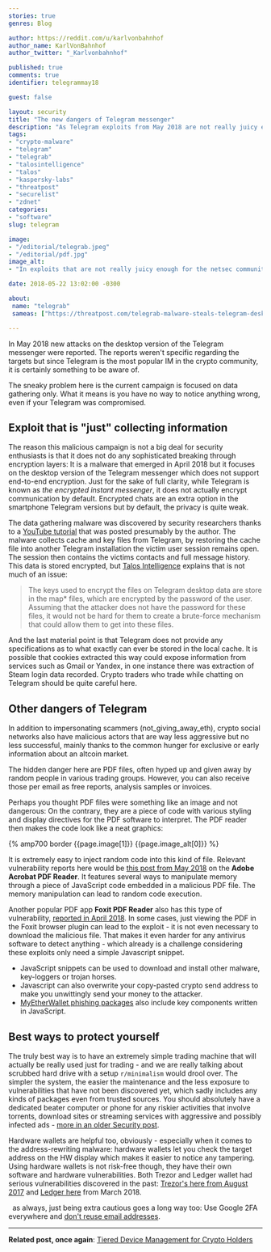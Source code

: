 ```yaml
---
stories: true
genres: Blog

author: https://reddit.com/u/karlvonbahnhof
author_name: KarlVonBahnhof
author_twitter: "_Karlvonbahnhof"

published: true
comments: true
identifier: telegrammay18

guest: false

layout: security
title: "The new dangers of Telegram messenger"
description: "As Telegram exploits from May 2018 are not really juicy enough for the netsec community, malicious campaigns are passing quietly under the radar."
tags:
- "crypto-malware"
- "telegram"
- "telegrab"
- "talosintelligence"
- "talos"
- "kaspersky-labs"
- "threatpost"
- "securelist"
- "zdnet"
categories:
- "software"
slug: telegram

image:
- "/editorial/telegrab.jpeg"
- "/editorial/pdf.jpg"
image_alt:
- "In exploits that are not really juicy enough for the netsec community, malicious Telegram campaigns are passing more or less under the radar. Grizzly image via Pexels."

date: 2018-05-22 13:02:00 -0300

about:
 name: "telegrab"
 sameas: ["https://threatpost.com/telegrab-malware-steals-telegram-desktop-messaging-sessions-steam-credentials/132079/", "https://blog.talosintelligence.com/2018/05/telegrab.html", "https://www.zdnet.com/article/telegrab-malware-hijacks-telegram-chat-sessions/"]

---
```


In May 2018 new attacks on the desktop version of the Telegram messenger were reported. The reports weren't specific regarding the targets but since Telegram is the most popular IM in the crypto community, it is certainly something to be aware of.

The sneaky problem here is the current campaign is focused on data gathering only. What it means is you have no way to notice anything wrong, even if your Telegram was compromised.  

## Exploit that is "just" collecting information

The reason this malicious campaign is not a big deal for security enthusiasts is that it does not do any sophisticated breaking through encryption layers: It is a malware that emerged in April 2018 but it focuses on the desktop version of the Telegram messenger which does not support end-to-end encryption. Just for the sake of full clarity, while Telegram is known as *the encrypted instant messenger*, it does not actually encrypt communication by default. Encrypted chats are an extra option in the smartphone Telegram versions but by default, the privacy is quite weak.

The data gathering malware was discovered by security researchers thanks to a [YouTube tutorial](https://youtu.be/fdwNm33-YJk) that was posted presumably by the author. The malware collects cache and key files from Telegram, by restoring the cache file into another Telegram installation the victim user session remains open. The session then contains the victims contacts and full message history. This data is stored encrypted, but [Talos Intelligence](https://blog.talosintelligence.com/2018/05/telegrab.html) explains that is not much of an issue:

> The keys used to encrypt the files on Telegram desktop data are store in the map* files, which are encrypted by the password of the user. Assuming that the attacker does not have the password for these files, it would not be hard for them to create a brute-force mechanism that could allow them to get into these files.

And the last material point is that Telegram does not provide any specifications as to what exactly can ever be stored in the local cache. It is possible that cookies extracted this way could expose information from services such as Gmail or Yandex, in one instance there was extraction of Steam login data recorded. Crypto traders who trade while chatting on Telegram should be quite careful here.

## Other dangers of Telegram

In addition to impersonating scammers (not_giving_away_eth), crypto social networks also have malicious actors that are way less aggressive but no less successful, mainly thanks to the common hunger for exclusive or early information about an altcoin market.  

The hidden danger here are PDF files, often hyped up and given away by random people in various trading groups. However, you can also receive those per email as free reports, analysis samples or invoices.

Perhaps you thought PDF files were something like an image and not dangerous: On the contrary, they are a piece of code with various styling and display directives for the PDF software to interpret. The PDF reader then makes the code look like a neat graphics:

{% amp700 border {{page.image[1]}} {{page.image_alt[0]}} %}

It is extremely easy to inject random code into this kind of file. Relevant vulnerability reports here would be [this post from May 2018](https://blog.talosintelligence.com/2018/05/multiple-acrobat-reader-vulns.html) on the **Adobe Acrobat PDF Reader**. It features several ways to manipulate memory through a piece of JavaScript code embedded in a malicious PDF file. The memory manipulation can lead to random code execution.

Another popular PDF app **Foxit PDF Reader** also has this type of vulnerability, [reported in April 2018](https://gbhackers.com/foxit-pdf-reader-vulnerability/). In some cases, just viewing the PDF in the Foxit browser plugin can lead to the exploit - it is not even necessary to download the malicious file. That makes it even harder for any antivirus software to detect anything - which already is a challenge considering these exploits only need a simple Javascript snippet.

* JavaScript snippets can be used to download and install other malware, key-loggers or trojan horses.
* Javascript can also overwrite your copy-pasted crypto send address to make you unwittingly send your money to the attacker.
* [MyEtherWallet phishing packages](https://cdn.riskiq.com/wp-content/uploads/2018/05/MEWKit-Cryptotheft-Newest-Weapon-RiskIQ-Research.pdf) also include key components written in JavaScript.

## Best ways to protect yourself

The truly best way is to have an extremely simple trading machine that will actually be really used just for trading - and we are really talking about scrubbed hard drive with a setup `r/minimalism` would drool over. The simpler the system, the easier the maintenance and the less exposure to vulnerabilities that have not been discovered yet, which sadly includes any kinds of packages even from trusted sources. You should absolutely have a dedicated beater computer or phone for any riskier activities that involve torrents, download sites or streaming services with aggressive and possibly infected ads - [more in an older Security post](/security/device-management).

Hardware wallets are helpful too, obviously - especially when it comes to the address-rewriting malware: hardware wallets let you check the target address on the HW display which makes it easier to notice any tampering. Using hardware wallets is not risk-free though, they have their own software and hardware vulnerabilities. Both Trezor and Ledger wallet had serious vulnerabilities discovered in the past: [Trezor's here from August 2017](/trezor-hack/) and [Ledger here](https://saleemrashid.com/2018/03/20/breaking-ledger-security-model/) from March 2018.

  as always, just being extra cautious goes a long way too: Use Google 2FA everywhere and [don't reuse email addresses](/security/email-reuse).

__________________________

**Related post, once again**: [Tiered Device Management for Crypto Holders](https://www.altcointrading.net/security/device-management)
